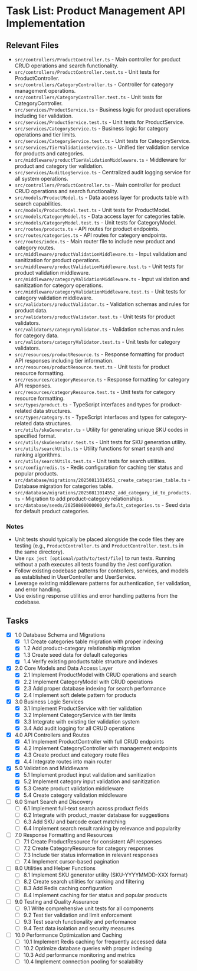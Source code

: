 # Task List: Product Management API Implementation

## Relevant Files

- `src/controllers/ProductController.ts` - Main controller for product CRUD operations and search functionality.
- `src/controllers/ProductController.test.ts` - Unit tests for ProductController.
- `src/controllers/CategoryController.ts` - Controller for category management operations.
- `src/controllers/CategoryController.test.ts` - Unit tests for CategoryController.
- `src/services/ProductService.ts` - Business logic for product operations including tier validation.
- `src/services/ProductService.test.ts` - Unit tests for ProductService.
- `src/services/CategoryService.ts` - Business logic for category operations and tier limits.
- `src/services/CategoryService.test.ts` - Unit tests for CategoryService.
- `src/services/TierValidationService.ts` - Unified tier validation service for products and categories.
- `src/middleware/productTierValidationMiddleware.ts` - Middleware for product and category tier validation.
- `src/services/AuditLogService.ts` - Centralized audit logging service for all system operations.
- `src/controllers/ProductController.ts` - Main controller for product CRUD operations and search functionality.
- `src/models/ProductModel.ts` - Data access layer for products table with search capabilities.
- `src/models/ProductModel.test.ts` - Unit tests for ProductModel.
- `src/models/CategoryModel.ts` - Data access layer for categories table.
- `src/models/CategoryModel.test.ts` - Unit tests for CategoryModel.
- `src/routes/products.ts` - API routes for product endpoints.
- `src/routes/categories.ts` - API routes for category endpoints.
- `src/routes/index.ts` - Main router file to include new product and category routes.
- `src/middleware/productValidationMiddleware.ts` - Input validation and sanitization for product operations.
- `src/middleware/productValidationMiddleware.test.ts` - Unit tests for product validation middleware.
- `src/middleware/categoryValidationMiddleware.ts` - Input validation and sanitization for category operations.
- `src/middleware/categoryValidationMiddleware.test.ts` - Unit tests for category validation middleware.
- `src/validators/productValidator.ts` - Validation schemas and rules for product data.
- `src/validators/productValidator.test.ts` - Unit tests for product validators.
- `src/validators/categoryValidator.ts` - Validation schemas and rules for category data.
- `src/validators/categoryValidator.test.ts` - Unit tests for category validators.
- `src/resources/productResource.ts` - Response formatting for product API responses including tier information.
- `src/resources/productResource.test.ts` - Unit tests for product resource formatting.
- `src/resources/categoryResource.ts` - Response formatting for category API responses.
- `src/resources/categoryResource.test.ts` - Unit tests for category resource formatting.
- `src/types/product.ts` - TypeScript interfaces and types for product-related data structures.
- `src/types/category.ts` - TypeScript interfaces and types for category-related data structures.
- `src/utils/skuGenerator.ts` - Utility for generating unique SKU codes in specified format.
- `src/utils/skuGenerator.test.ts` - Unit tests for SKU generation utility.
- `src/utils/searchUtils.ts` - Utility functions for smart search and ranking algorithms.
- `src/utils/searchUtils.test.ts` - Unit tests for search utilities.
- `src/config/redis.ts` - Redis configuration for caching tier status and popular products.
- `src/database/migrations/20250811014551_create_categories_table.ts` - Database migration for categories table.
- `src/database/migrations/20250811014552_add_category_id_to_products.ts` - Migration to add product-category relationships.
- `src/database/seeds/20250808000000_default_categories.ts` - Seed data for default product categories.

### Notes

- Unit tests should typically be placed alongside the code files they are testing (e.g., `ProductController.ts` and `ProductController.test.ts` in the same directory).
- Use `npx jest [optional/path/to/test/file]` to run tests. Running without a path executes all tests found by the Jest configuration.
- Follow existing codebase patterns for controllers, services, and models as established in UserController and UserService.
- Leverage existing middleware patterns for authentication, tier validation, and error handling.
- Use existing response utilities and error handling patterns from the codebase.

## Tasks

- [x] 1.0 Database Schema and Migrations
  - [x] 1.1 Create categories table migration with proper indexing
  - [x] 1.2 Add product-category relationship migration
  - [x] 1.3 Create seed data for default categories
  - [x] 1.4 Verify existing products table structure and indexes

- [x] 2.0 Core Models and Data Access Layer
  - [x] 2.1 Implement ProductModel with CRUD operations and search
  - [x] 2.2 Implement CategoryModel with CRUD operations
  - [x] 2.3 Add proper database indexing for search performance
  - [x] 2.4 Implement soft delete pattern for products

- [x] 3.0 Business Logic Services
  - [x] 3.1 Implement ProductService with tier validation
  - [x] 3.2 Implement CategoryService with tier limits
  - [x] 3.3 Integrate with existing tier validation system
  - [x] 3.4 Add audit logging for all CRUD operations

- [x] 4.0 API Controllers and Routes
  - [x] 4.1 Implement ProductController with full CRUD endpoints
  - [x] 4.2 Implement CategoryController with management endpoints
  - [x] 4.3 Create product and category route files
  - [x] 4.4 Integrate routes into main router

- [x] 5.0 Validation and Middleware
  - [x] 5.1 Implement product input validation and sanitization
  - [x] 5.2 Implement category input validation and sanitization
  - [x] 5.3 Create product validation middleware
  - [x] 5.4 Create category validation middleware

- [ ] 6.0 Smart Search and Discovery
  - [ ] 6.1 Implement full-text search across product fields
  - [ ] 6.2 Integrate with product_master database for suggestions
  - [ ] 6.3 Add SKU and barcode exact matching
  - [ ] 6.4 Implement search result ranking by relevance and popularity

- [ ] 7.0 Response Formatting and Resources
  - [ ] 7.1 Create ProductResource for consistent API responses
  - [ ] 7.2 Create CategoryResource for category responses
  - [ ] 7.3 Include tier status information in relevant responses
  - [ ] 7.4 Implement cursor-based pagination

- [ ] 8.0 Utilities and Helper Functions
  - [ ] 8.1 Implement SKU generator utility (SKU-YYYYMMDD-XXX format)
  - [ ] 8.2 Create search utilities for ranking and filtering
  - [ ] 8.3 Add Redis caching configuration
  - [ ] 8.4 Implement caching for tier status and popular products

- [ ] 9.0 Testing and Quality Assurance
  - [ ] 9.1 Write comprehensive unit tests for all components
  - [ ] 9.2 Test tier validation and limit enforcement
  - [ ] 9.3 Test search functionality and performance
  - [ ] 9.4 Test data isolation and security measures

- [ ] 10.0 Performance Optimization and Caching
  - [ ] 10.1 Implement Redis caching for frequently accessed data
  - [ ] 10.2 Optimize database queries with proper indexing
  - [ ] 10.3 Add performance monitoring and metrics
  - [ ] 10.4 Implement connection pooling for scalability
